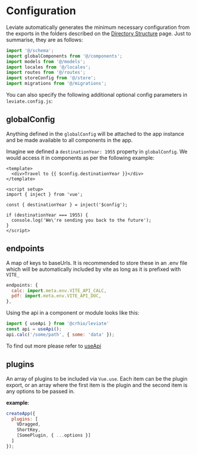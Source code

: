 # Configuration

Leviate automatically generates the minimum necessary configuration from the exports in the folders described on the [Directory Structure](/directory-structure) page. Just to summarise, they are as follows:
```javascript
import '@/schema';
import globalComponents from '@/components';
import models from '@/models';
import locales from '@/locales';
import routes from '@/routes';
import storeConfig from '@/store';
import migrations from '@/migrations';
```

You can also specify the following additional optional config parameters in `leviate.config.js`:

## globalConfig

Anything defined in the `globalConfig` will be attached to the app instance and be made available to all components in the app.

Imagine we defined a `destinationYear: 1955` property in `globalConfig`. We would access it in components as per the following example:

```vue
<template>
  <div>Travel to {{ $config.destinationYear }}</div>
</template>

<script setup>
import { inject } from 'vue';

const { destinationYear } = inject('$config');

if (destinationYear === 1955) {
  console.log('We\'re sending you back to the future');
}
</script>
```

## endpoints
A map of keys to baseUrls. It is recommended to store these in an .env file which will be automatically included by vite as long as it is prefixed with `VITE_`
```javascript
endpoints: {
  calc: import.meta.env.VITE_API_CALC,
  pdf: import.meta.env.VITE_API_DOC,
},
```
Using the api in a component or module looks like this:
```javascript
import { useApi } from '@crhio/leviate'
const api = useApi();
api.calc('/some/path', { some: 'data' });
```

To find out more please refer to [useApi](/core.html#useapi)

## plugins
An array of plugins to be included via `Vue.use`.
Each item can be the plugin export, or an array where the first item is the plugin and the second item is any options to be passed in.

**example**:
```javascript
createApp({
  plugins: [
    VDragged,
    ShortKey,
    [SomePlugin, { ...options }]
  ]
});
```
